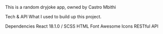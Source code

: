 This is a random dryjoke app, owned by Castro Mbithi

Tech & API
What I used to build up this project.

Dependencies
React 18.1.0 /
SCSS
HTML
Font Awesome Icons
RESTful API

